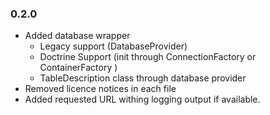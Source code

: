 ### 0.2.0
- Added database wrapper
  - Legacy support (DatabaseProvider)
  - Doctrine Support (init through ConnectionFactory or ContainerFactory )
  - TableDescription class through database provider
- Removed licence notices in each file
- Added requested URL withing logging output if available.